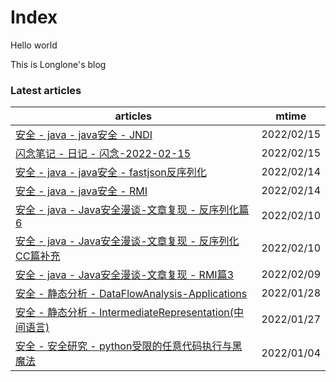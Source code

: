 # Index

Hello world

This is Longlone's blog

### Latest articles
| articles | mtime |
|  ----    | ----  |
|[安全 - java - java安全 - JNDI](安全/java/java安全/JNDI.md)|2022/02/15|
|[闪念笔记 - 日记 - 闪念-2022-02-15](闪念笔记/日记/闪念-2022-02-15.md)|2022/02/15|
|[安全 - java - java安全 - fastjson反序列化](安全/java/java安全/fastjson反序列化.md)|2022/02/14|
|[安全 - java - java安全 - RMI](安全/java/java安全/RMI.md)|2022/02/14|
|[安全 - java - Java安全漫谈-文章复现 - 反序列化篇6](安全/java/Java安全漫谈-文章复现/反序列化篇6.md)|2022/02/10|
|[安全 - java - Java安全漫谈-文章复现 - 反序列化CC篇补充](安全/java/Java安全漫谈-文章复现/反序列化CC篇补充.md)|2022/02/10|
|[安全 - java - Java安全漫谈-文章复现 - RMI篇3](安全/java/Java安全漫谈-文章复现/RMI篇3.md)|2022/02/09|
|[安全 - 静态分析 - DataFlowAnalysis-Applications](安全/静态分析/DataFlowAnalysis-Applications.md)|2022/01/28|
|[安全 - 静态分析 - IntermediateRepresentation(中间语言)](安全/静态分析/IntermediateRepresentation(中间语言).md)|2022/01/27|
|[安全 - 安全研究 - python受限的任意代码执行与黑魔法](安全/安全研究/python受限的任意代码执行与黑魔法.md)|2022/01/04|
